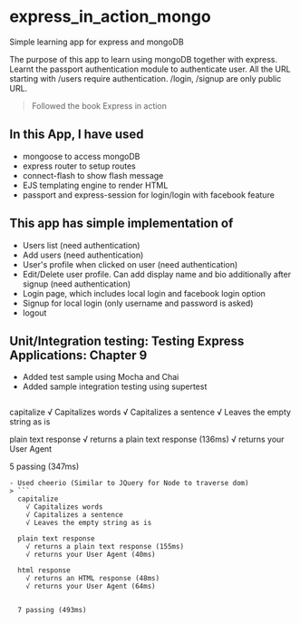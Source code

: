 # express_in_action_mongo
Simple learning app for express and mongoDB

The purpose of this app to learn using mongoDB together with express. Learnt the passport authentication module to authenticate user. All the URL starting with /users require authentication. /login, /signup are only public URL.

> Followed the book Express in action

## In this App, I have used
- mongoose to access mongoDB
- express router to setup routes
- connect-flash to show flash message
- EJS templating engine to render HTML
- passport and express-session for login/login with facebook feature


## This app has simple implementation of
- Users list (need authentication)
- Add users (need authentication)
- User's profile when clicked on user (need authentication)
- Edit/Delete user profile. Can add display name and bio additionally after signup (need authentication)
- Login page, which includes local login and facebook login option
- Signup for local login (only username and password is asked)
- logout

## Unit/Integration testing: Testing Express Applications: Chapter 9
- Added test sample using Mocha and Chai
- Added sample integration testing using supertest

> ```
  capitalize
    √ Capitalizes words
    √ Capitalizes a sentence
    √ Leaves the empty string as is

  plain text response
    √ returns a plain text response (136ms)
    √ returns your User Agent


  5 passing (347ms)
```
- Used cheerio (Similar to JQuery for Node to traverse dom)
> ```
  capitalize
    √ Capitalizes words
    √ Capitalizes a sentence
    √ Leaves the empty string as is

  plain text response
    √ returns a plain text response (155ms)
    √ returns your User Agent (40ms)

  html response
    √ returns an HTML response (48ms)
    √ returns your User Agent (64ms)


  7 passing (493ms)
```